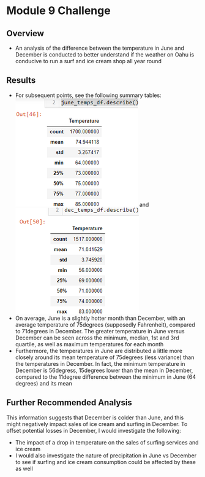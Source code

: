 # Module 9 Challenge

## Overview
* An analysis of the difference between the temperature in June and December is conducted to better understand if the weather on Oahu is conducive to run a surf and ice cream shop all year round

## Results
* For subsequent points, see the following summary tables: ![jun_sum_temps](jun_sum_temps.png) and ![dec_sum_temps](dec_sum_temps.png)
* On average, June is a slightly hotter month than December, with an average temperature of 75degrees (supposedly Fahrenheit), compared to 71degrees in December. The greater temperature in June versus December can be seen across the minimum, median, 1st and 3rd quartile, as well as maximum temperatures for each month 
* Furthermore, the temperatures in June are distributed a little more closely around its mean temperature of 75degrees (less variance) than the temperatures in December. In fact, the minimum temperature in December is 56degress, 15degrees lower than the mean in December, compared to the 11degree difference between the minimum in June (64 degrees) and its mean

## Further Recommended Analysis 
This information suggests that December is colder than June, and this might negatively impact sales of ice cream and surfing in December. To offset potential losses in December, I would investigate the following:
* The impact of a drop in temperature on the sales of surfing services and ice cream
* I would also investigate the nature of precipitation in June vs December to see if surfing and ice cream consumption could be affected by these as well